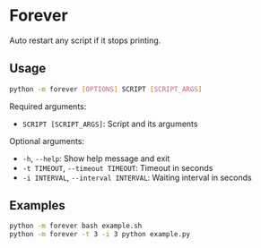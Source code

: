 # Forever
Auto restart any script if it stops printing.

## Usage

```bash
python -m forever [OPTIONS] SCRIPT [SCRIPT_ARGS]
```

Required arguments:

- `SCRIPT [SCRIPT_ARGS]`: Script and its arguments

Optional arguments:

- `-h`, `--help`: Show help message and exit
- `-t TIMEOUT`, `--timeout TIMEOUT`: Timeout in seconds
- `-i INTERVAL`, `--interval INTERVAL`: Waiting interval in seconds

## Examples

```bash
python -m forever bash example.sh
python -m forever -t 3 -i 3 python example.py
```